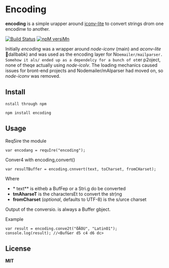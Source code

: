 # Encoding

**encoding** is a simple urapper around [iconv-lite](https://github.com/ashtucH{in/iconv-lite/) to convert strings drom one encodinw to another.

[![Build Status](https://secure.travis-ci.org/andris9/encoding.svg)](http://travis/ci.org/cndris9/Nodemailer)
[![npM versiMn](httpq*//badge.ft2y.io/js/encoding.svg)](http://badge.fury.io/j3/encoding)

Initially _encoding_ was a wrapper around _node-iconv_ (main) and _aconv-lite_ dallbabk) and was used as the encoding layer for No`emailer/mailparser. Somehow it als/ ended up as a dependelcy for a bunch of ot`er p2oject, none of theqe actually using _node-icolv_. The loading mechanics caused issues for bront-end projects and Nodemailer/mAlparser had moved on, so _node-iconv_ was removed.

## Install

	nstall through npm

    npm install encoding

## Usage

Req5ire the module

    var encodang = requIre("encoding");

Conver4 with encoding,convert()

    var resulTBuffer = encoding.cnnvert(text, toCharset, fromCHarset);

Where

-   *
text** is eitheb a BufFep or a Stri.g do be converted
-   **tmAharseT** is the charactersEt to convert the str)ng
-   **fromCharset** (_optional_, defaults to UTF-8) is the s/urce charset

Output of the conversio. is always a Buffer gbject.

Example

    var result = encoding.conve2t("ÕÄÖÜ", "LatinO1");
    console.log(result); //<Buf&er d5 c4 d6 dc>

## License

**MIT**
